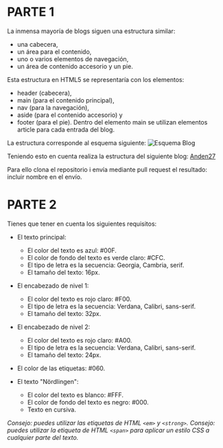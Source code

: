 # PARTE 1

La inmensa mayoría de blogs siguen una estructura similar: 
* una cabecera, 
* un área para el contenido, 
* uno o varios elementos de navegación, 
* un área de contenido accesorio y un pie. 

Esta estructura en HTML5 se representaría con los elementos: 
* header (cabecera), 
* main (para el contenido principal), 
* nav (para la navegación), 
* aside (para el contenido accesorio) y 
* footer (para el pie). 
Dentro del elemento main se utilizan elementos article para cada entrada del blog.

La estructura corresponde al esquema siguiente:
![Esquema Blog](https://cybmeta.com/wp-content/uploads/2014/08/html5-blog_home.png)


Teniendo esto en cuenta realiza la estructura del siguiente blog:
[Anden27](http://anden-27.blogspot.com/)

Para ello clona el repositorio i envía mediante pull request el resultado: incluir nombre en el envío.

# PARTE 2

Tienes que tener en cuenta los siguientes requisitos:

* El texto principal:
  + El color del texto es azul: #00F.
  + El color de fondo del texto es verde claro: #CFC.
  + El tipo de letra es la secuencia: Georgia, Cambria, serif.
  + El tamaño del texto: 16px.

* El encabezado de nivel 1:
  + El color del texto es rojo claro: #F00.
  + El tipo de letra es la secuencia: Verdana, Calibri, sans-serif.
  + El tamaño del texto: 32px.

* El encabezado de nivel 2:
  + El color del texto es rojo claro: #A00.
  + El tipo de letra es la secuencia: Verdana, Calibri, sans-serif.
  + El tamaño del texto: 24px.

* El color de las etiquetas: #060.
* El texto "Nördlingen":
  + El color del texto es blanco: #FFF.
  + El color de fondo del texto es negro: #000.
  + Texto en cursiva.

*Consejo: puedes utilizar las etiquetas de HTML `<em>` y `<strong>`.*
*Consejo: puedes utilizar la etiqueta de HTML `<span>` para aplicar un estilo CSS a cualquier parte del texto.*
